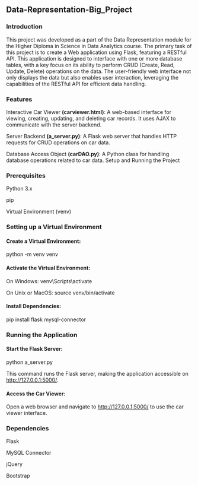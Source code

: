 ## Data-Representation-Big_Project


### Introduction

This project was developed as a part of the Data Representation module for the Higher Diploma in Science in Data Analytics course. The primary task of this project is to create a Web application using Flask, featuring a RESTful API. This application is designed to interface with one or more database tables, with a key focus on its ability to perform CRUD (Create, Read, Update, Delete) operations on the data. The user-friendly web interface not only displays the data but also enables user interaction, leveraging the capabilities of the RESTful API for efficient data handling.

### Features

Interactive Car Viewer **(carviewer.html)**: A web-based interface for viewing, creating, updating, and deleting car records. It uses AJAX to communicate with the server backend.

Server Backend **(a_server.py)**: A Flask web server that handles HTTP requests for CRUD operations on car data.

Database Access Object **(carDAO.py)**: A Python class for handling database operations related to car data.
Setup and Running the Project


### Prerequisites

Python 3.x

pip

Virtual Environment (venv)

### Setting up a Virtual Environment

#### Create a Virtual Environment:

python -m venv venv

#### Activate the Virtual Environment: 

On Windows: venv\Scripts\activate

On Unix or MacOS: source venv/bin/activate

#### Install Dependencies:

pip install flask mysql-connector

### Running the Application

#### Start the Flask Server:

python a_server.py

This command runs the Flask server, making the application accessible on http://127.0.0.1:5000/.

#### Access the Car Viewer:
Open a web browser and navigate to http://127.0.0.1:5000/ to use the car viewer interface.

### Dependencies

Flask

MySQL Connector

jQuery

Bootstrap


